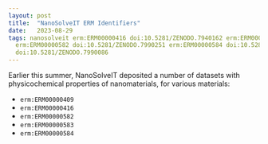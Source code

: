 ```yaml
---
layout: post
title:  "NanoSolveIT ERM Identifiers"
date:   2023-08-29
tags: nanosolveit erm:ERM00000416 doi:10.5281/ZENODO.7940162 erm:ERM00000583 doi:10.5281/ZENODO.7990302
  erm:ERM00000582 doi:10.5281/ZENODO.7990251 erm:ERM00000584 doi:10.5281/ZENODO.7990214 erm:ERM00000409
  doi:10.5281/ZENODO.7990086
---
```


Earlier this summer, NanoSolveIT deposited a number of datasets with physicochemical properties
of nanomaterials, for various materials:

* `erm:ERM00000409`
* `erm:ERM00000416`
* `erm:ERM00000582`
* `erm:ERM00000583`
* `erm:ERM00000584`
